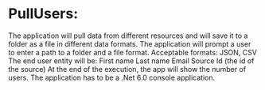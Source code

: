 # PullUsers:
The application will pull data from different resources and will save it to a folder as a file in different data formats.
The application will prompt a user to enter a path to a folder and a file format.
Acceptable formats: JSON, CSV
The end user entity will be:
First name
Last name
Email
Source Id (the id of the source)
At the end of the execution, the app will show the number of users.
The application has to be a .Net 6.0 console application.
